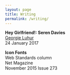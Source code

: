 ```yaml
---
layout: page
title: Writing
permalink: /writing/
---
```


**Hey Girlfriend!: Seren Davies** <br>
[Georgie Luhur](http://hey.georgie.nu/hg-seren/) <br>
24 January 2017

**Icon Fonts** <br>
Web Standards column <br>
Net Magazine <br>
November 2015 Issue 273
